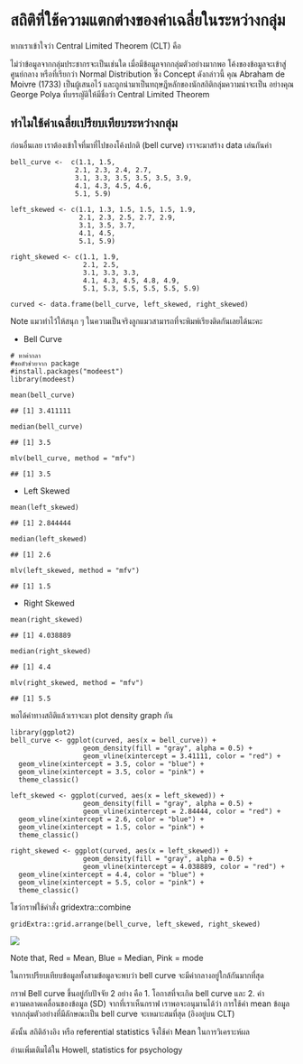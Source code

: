 # สถิติที่ใช้ความแตกต่างของค่าเฉลี่ยในระหว่างกลุ่ม

หากเราเข้าใจว่า Central Limited Theorem (CLT) คือ

ไม่ว่าข้อมูลจากกลุ่มประชากรจะเป็นเช่นใด
เมื่อมีข้อมูลจากกลุ่มตัวอย่างมากพอ โค้งของข้อมูลจะเข้าสู่ศูนย์กลาง
หรือที่เรียกว่า Normal Distribution ซึ่ง Concept ดังกล่าวนี้ คุณ Abraham
de Moivre (1733) เป็นผู้เสนอไว้
และถูกนำมาเป็นทฤษฎีหลักของนักสถิติกลุ่มความน่าจะเป็น อย่างคุณ George
Polya ที่บรรญัติให้มีชื่อว่า Central Limited Theorem

## ทำไมใช้ค่าเฉลี่ยเปรียบเทียบระหว่างกลุ่ม

ก่อนอื่นเลย เราต้องเข้าใจที่มาที่ไปของโค้งปกติ (bell curve) เราจะมาสร้าง
data เล่นกันค่า

    bell_curve <-  c(1.1, 1.5,
                    2.1, 2.3, 2.4, 2.7, 
                    3.1, 3.3, 3.5, 3.5, 3.5, 3.9,
                    4.1, 4.3, 4.5, 4.6,
                    5.1, 5.9)

    left_skewed <- c(1.1, 1.3, 1.5, 1.5, 1.5, 1.9,
                     2.1, 2.3, 2.5, 2.7, 2.9,
                     3.1, 3.5, 3.7,
                     4.1, 4.5,
                     5.1, 5.9)

    right_skewed <- c(1.1, 1.9,
                      2.1, 2.5,
                      3.1, 3.3, 3.3,
                      4.1, 4.3, 4.5, 4.8, 4.9,
                      5.1, 5.3, 5.5, 5.5, 5.5, 5.9)

    curved <- data.frame(bell_curve, left_skewed, right_skewed)

Note แมวทำไว้ให้สนุก ๆ
ในความเป็นจริงลูกแมวสามารถที่จะพิมพ์เรียงติดกันเลยได้นะคะ

-   Bell Curve

<!-- -->

    # หาค่ากลา
    #ขอตัวช่วยจาก package
    #install.packages("modeest")
    library(modeest)

    mean(bell_curve)

    ## [1] 3.411111

    median(bell_curve)

    ## [1] 3.5

    mlv(bell_curve, method = "mfv")

    ## [1] 3.5

-   Left Skewed

<!-- -->

    mean(left_skewed)

    ## [1] 2.844444

    median(left_skewed)

    ## [1] 2.6

    mlv(left_skewed, method = "mfv")

    ## [1] 1.5

-   Right Skewed

<!-- -->

    mean(right_skewed)

    ## [1] 4.038889

    median(right_skewed)

    ## [1] 4.4

    mlv(right_skewed, method = "mfv")

    ## [1] 5.5

พอได้ค่าทางสถิติแล้วเราจะมา plot density graph กัน

    library(ggplot2)
    bell_curve <- ggplot(curved, aes(x = bell_curve)) +
                      geom_density(fill = "gray", alpha = 0.5) +
                      geom_vline(xintercept = 3.41111, color = "red") +
      geom_vline(xintercept = 3.5, color = "blue") +
      geom_vline(xintercept = 3.5, color = "pink") +
      theme_classic()

    left_skewed <- ggplot(curved, aes(x = left_skewed)) +
                      geom_density(fill = "gray", alpha = 0.5) +
                      geom_vline(xintercept = 2.84444, color = "red") +
      geom_vline(xintercept = 2.6, color = "blue") +
      geom_vline(xintercept = 1.5, color = "pink") +
      theme_classic()

    right_skewed <- ggplot(curved, aes(x = left_skewed)) +
                      geom_density(fill = "gray", alpha = 0.5) +
                      geom_vline(xintercept = 4.038889, color = "red") +
      geom_vline(xintercept = 4.4, color = "blue") +
      geom_vline(xintercept = 5.5, color = "pink") +
      theme_classic()

โชว์กราฟใช้คำสั่ง gridextra::combine

    gridExtra::grid.arrange(bell_curve, left_skewed, right_skewed)

![](CLT_files/figure-markdown_strict/unnamed-chunk-6-1.png)

Note that, Red = Mean, Blue = Median, Pink = mode

ในการเปรียบเทียบข้อมูลทั้งสามข้อมูลจะพบว่า bell curve
จะมีค่ากลางอยู่ใกล้กันมากที่สุด

กราฟ Bell curve ขึ้นอยู่กับปัจจัย 2 อย่าง คือ 1. โอกาสที่จะเกิด bell
curve และ 2. ค่าความคลาดเคลื่อนของข้อมูล (SD) จากที่เราเห็นกราฟ
เราพอจะอนุมานได้ว่า การใช้ค่า mean ข้อมูลจากกลุ่มตัวอย่างที่มีลักษณะเป็น
bell curve จะเหมาะสมที่สุด (อิงอยู่บน CLT)

ดังนั้น สถิติอ้างอิง หรือ referential statistics จึงใช้ค่า Mean
ในการวิเคราะห์ผล

อ่านเพิ่มเติมได้ใน Howell, statistics for psychology
